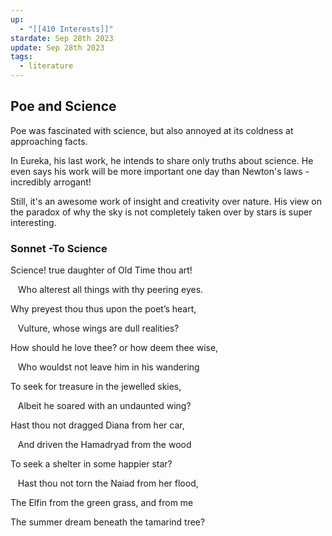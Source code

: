 ```yaml
---
up:
  - "[[410 Interests]]"
stardate: Sep 28th 2023
update: Sep 28th 2023
tags:
  - literature
---
```

## Poe and Science

Poe was fascinated with science, but also annoyed at its coldness at approaching facts. 

In Eureka, his last work, he intends to share only truths about science. He even says his work will be more important one day than Newton's laws - incredibly arrogant!

Still, it's an awesome work of insight and creativity over nature. His view on the paradox of why the sky is not completely taken over by stars is super interesting.

### Sonnet -To Science
Science! true daughter of Old Time thou art!  

   Who alterest all things with thy peering eyes.  

Why preyest thou thus upon the poet’s heart,  

   Vulture, whose wings are dull realities?  

How should he love thee? or how deem thee wise,  

   Who wouldst not leave him in his wandering  

To seek for treasure in the jewelled skies,  

   Albeit he soared with an undaunted wing?  

Hast thou not dragged Diana from her car,  

   And driven the Hamadryad from the wood  

To seek a shelter in some happier star?  

   Hast thou not torn the Naiad from her flood,  

The Elfin from the green grass, and from me  

The summer dream beneath the tamarind tree?

